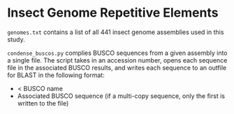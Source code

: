 # Insect Genome Repetitive Elements

`genomes.txt` contains a list of all 441 insect genome assemblies used in this study. 

`condense_buscos.py` complies BUSCO sequences from a given assembly into a single file. The script takes in an accession number, opens each sequence file in the associated BUSCO results, and writes each sequence to an outfile for BLAST in the following format:
* < BUSCO name
* Associated BUSCO sequence (if a multi-copy sequence, only the first is written to the file)